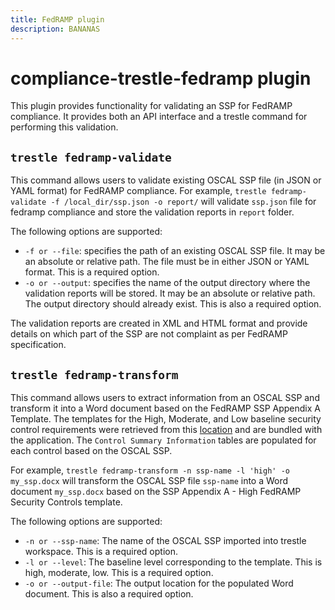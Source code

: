 ```yaml
---
title: FedRAMP plugin
description: BANANAS
---
```


# compliance-trestle-fedramp plugin

This plugin provides functionality for validating an SSP for FedRAMP compliance. It provides both an API interface and a trestle command for performing this validation.

## `trestle fedramp-validate`

This command allows users to validate existing OSCAL SSP file (in JSON or YAML format) for FedRAMP compliance. For example, `trestle fedramp-validate -f /local_dir/ssp.json -o report/` will validate `ssp.json` file for fedramp compliance and store the validation reports in `report` folder.

The following options are supported:

- `-f or --file`: specifies the path of an existing OSCAL SSP file. It may be an absolute or relative path. The file must be in either JSON or YAML format. This is a required option.
- `-o or --output`: specifies the name of the output directory where the validation reports will be stored. It may be an absolute or relative path. The output directory should already exist. This is also a required option.

The validation reports are created in XML and HTML format and provide details on which part of the SSP are not complaint as per FedRAMP specification.

## `trestle fedramp-transform`

This command allows users to extract information from an OSCAL SSP and transform it into a Word document based on the FedRAMP SSP Appendix A Template. The templates for the High, Moderate, and Low baseline security control requirements were retrieved from this [location](https://www.fedramp.gov/documents-templates/) and are bundled with the application. The `Control Summary Information` tables are populated for each control based on the OSCAL SSP.

For example, `trestle fedramp-transform -n ssp-name -l 'high' -o my_ssp.docx` will transform the OSCAL SSP file `ssp-name` into a Word document `my_ssp.docx` based on the SSP Appendix A - High FedRAMP Security Controls template.

The following options are supported:

- `-n or --ssp-name`: The name of the OSCAL SSP imported into trestle workspace. This is a required option.
- `-l or --level`: The baseline level corresponding to the template. This is high, moderate, low. This is a required option.
- `-o or --output-file`: The output location for the populated Word document. This is also a required option.
